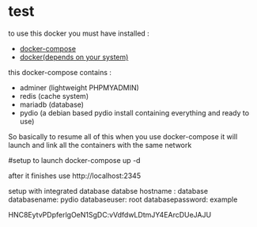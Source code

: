 # test
to use this docker you must have installed :
- [docker-compose](https://docs.docker.com/compose/install/)
- [docker(depends on your system)](https://docs.docker.com/install/)

this docker-compose contains :
- adminer (lightweight PHPMYADMIN)
- redis (cache system)
- mariadb (database)
- pydio (a debian based pydio install containing everything and ready to use)

So basically to resume all of this when you use docker-compose it will launch and link all the containers with the same network


#setup
to launch 
docker-compose up -d

after it finishes use http://localhost:2345


setup with integrated database
     databse hostname : database
          databasename: pydio
          databaseuser: root
      databasepassword: example

HNC8EytvPDpferlgOeN1SgDC:vVdfdwLDtmJY4EArcDUeJAJU
